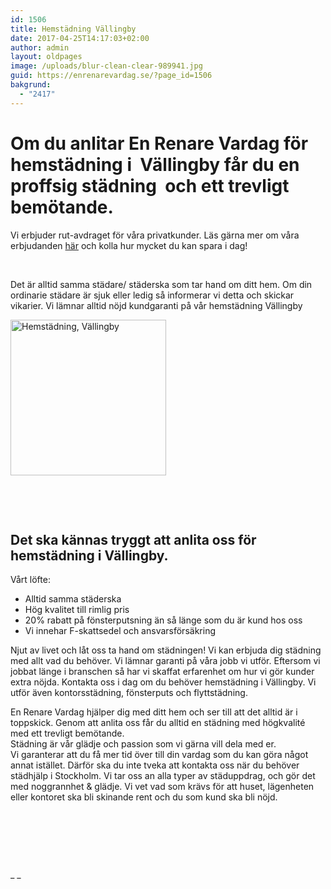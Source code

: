```yaml
---
id: 1506
title: Hemstädning Vällingby
date: 2017-04-25T14:17:03+02:00
author: admin
layout: oldpages
image: /uploads/blur-clean-clear-989941.jpg
guid: https://enrenarevardag.se/?page_id=1506
bakgrund:
  - "2417"
---
```

# Om du anlitar En Renare Vardag för hemstädning i  Vällingby får du en proffsig städning  och ett trevligt bemötande.

Vi erbjuder rut-avdraget för våra privatkunder. Läs gärna mer om våra erbjudanden [här](https://enrenarevardag.se/erbjudanden/) och kolla hur mycket du kan spara i dag!

&nbsp;

Det är alltid samma städare/ städerska som tar hand om ditt hem. Om din ordinarie städare är sjuk eller ledig så informerar vi detta och skickar vikarier. Vi lämnar alltid nöjd kundgaranti på vår hemstädning Vällingby

<img class="wp-image-1507 aligncenter" src="https://enrenarevardag.se/wp-content/uploads/2017/04/Flyttstädning-30-300x300.jpg" alt="Hemstädning, Vällingby" width="249" height="249" srcset="https://enrenarevardag.se/wp-content/uploads/2017/04/Flyttstädning-30-300x300.jpg 300w, https://enrenarevardag.se/wp-content/uploads/2017/04/Flyttstädning-30-150x150.jpg 150w, https://enrenarevardag.se/wp-content/uploads/2017/04/Flyttstädning-30-125x125.jpg 125w, https://enrenarevardag.se/wp-content/uploads/2017/04/Flyttstädning-30.jpg 450w" sizes="(max-width: 249px) 100vw, 249px" /> 

&nbsp;

&nbsp;

## Det ska kännas tryggt att anlita oss för hemstädning i Vällingby.

Vårt löfte:

  * Alltid samma städerska
  * Hög kvalitet till rimlig pris
  * 20% rabatt på fönsterputsning än så länge som du är kund hos oss
  * Vi innehar F-skattsedel och ansvarsförsäkring

Njut av livet och låt oss ta hand om städningen! Vi kan erbjuda dig städning med allt vad du behöver. Vi lämnar garanti på våra jobb vi utför. Eftersom vi jobbat länge i branschen så har vi skaffat erfarenhet om hur vi gör kunder extra nöjda. Kontakta oss i dag om du behöver hemstädning i Vällingby. Vi utför även kontorsstädning, fönsterputs och flyttstädning.

En Renare Vardag hjälper dig med ditt hem och ser till att det alltid är i toppskick. Genom att anlita oss får du alltid en städning med högkvalité med ett trevligt bemötande.  
Städning är vår glädje och passion som vi gärna vill dela med er.  
Vi garanterar att du få mer tid över till din vardag som du kan göra något annat istället. Därför ska du inte tveka att kontakta oss när du behöver städhjälp i Stockholm. Vi tar oss an alla typer av städuppdrag, och gör det med noggrannhet & glädje. Vi vet vad som krävs för att huset, lägenheten eller kontoret ska bli skinande rent och du som kund ska bli nöjd.

&nbsp;

&nbsp;

&nbsp;

_ _